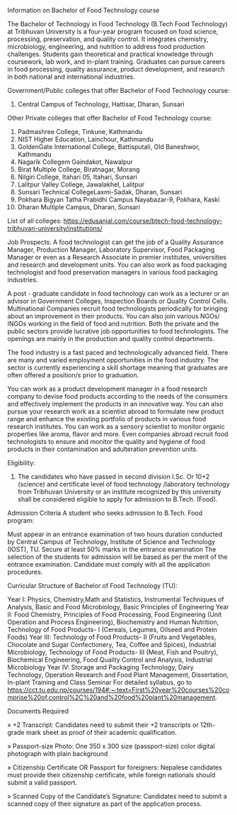 Information on Bachelor of Food Technology course

The Bachelor of Technology in Food Technology (B.Tech Food Technology) at Tribhuvan University is a four-year program focused on food science, processing, preservation, and quality control. It integrates chemistry, microbiology, engineering, and nutrition to address food production challenges. Students gain theoretical and practical knowledge through coursework, lab work, and in-plant training. Graduates can pursue careers in food processing, quality assurance, product development, and research in both national and international industries. 

Government/Public colleges that offer Bachelor of Food Technology course:
1. Central Campus of Technology, Hattisar, Dharan, Sunsari

Other Private colleges that offer Bachelor of Food Technology course:

1. Padmashree College, Tinkune, Kathmandu
2. NIST Higher Education, Lainchour, Kathmandu
3. GoldenGate International College, Battisputali, Old Baneshwor, Kathmandu
4. Nagarik Collegem Gaindakot, Nawalpur
5. Birat Multiple College, Biratnagar, Morang
6. Nilgiri College, Itahari 05, Itahari, Sunsari
7. Lalitpur Valley College, Jawalakhel, Lalitpur
8. Sunsari Technical CollegeLaxmi-Sadak, Dharan, Sunsari
9. Pokhara Bigyan Tatha Prabidhi Campus
Nayabazar-9, Pokhara, Kaski
10. Dharan Multiple Campus, Dharan, Sunsari

   List of all colleges: https://edusanjal.com/course/btech-food-technology-tribhuvan-university/institutions/



Job Prospects:
A food technologist can get the job of a Quality Assurance Manager, Production Manager, Laboratory Supervisor, Food Packaging Manager or even as a Research Associate in premier institutes, universities and research and development units. You can also work as food packaging technologist and food preservation managers in various food packaging industries.

A post - graduate candidate in food technology can work as a lecturer or an advisor in Government Colleges, Inspection Boards or Quality Control Cells. Multinational Companies recruit food technologists periodically for bringing about an improvement in their products. You can also join various NGOs/ INGOs working in the field of food and nutrition. Both the private and the public sectors provide lucrative job opportunities to food technologists. The openings are mainly in the production and quality control departments.

The food industry is a fast paced and technologically advanced field. There are many and varied employment opportunities in the food industry. The sector is currently experiencing a skill shortage meaning that graduates are often offered a position/s prior to graduation.

You can work as a product development manager in a food research company to devise food products according to the needs of the consumers and effectively implement the products in an innovative way. You can also pursue your research work as a scientist abroad to formulate new product range and enhance the existing portfolio of products in various food research institutes. You can work as a sensory scientist to monitor organic properties like aroma, flavor and more. Even companies abroad recruit food technologists to ensure and monitor the quality and hygiene of food products in their contamination and adulteration prevention units.

Eligibility:
1. The candidates who have passed in second division I.Sc. Or 10+2 (science) and certificate level of food technology /laboratory technology from Tribhuvan University or an institute recognized by this university shall be considered eligible to apply for admission to B.Tech. (Food).

Admission Criteria
A student who seeks admission to B.Tech. Food program:

Must appear in an entrance examination of two hours duration conducted by Central Campus of Technology, Institute of Science and Technology (IOST), TU.
Secure at least 50% marks in the entrance examination
The selection of the students for admission will be based as per the merit of the entrance examination.
Candidate must comply with all the application procedures.

Curricular Structure of Bachelor of Food Technology (TU):

Year I: Physics, Chemistry,Math and Statistics, Instrumental Techniques of Analysis, Basic and Food Microbiology, Basic Principles of Engineering
Year II: Food Chemistry, Principles of Food Processing, Food Engineering (Unit Operation and Process Engineering), Biochemistry and Human Nutrition, Technology of Food Products- I (Cereals, Legumes, Oilseed and Protein Foods)
Year III: Technology of Food Products- II (Fruits and Vegetables, Chocolate and Sugar Confectionery, Tea, Coffee and Spices), Industrial Microbiology, Technology of Food Products- III (Meat, Fish and Poultry), Biochemical Engineering, Food Quality Control and Analysis, Industrial Microbiology
Year IV: Storage and Packaging Technology, Dairy Technology, Operation Research and Food Plant Management, Dissertation, In-plant Training and Class Seminar
For detailed syllabus, go to https://cct.tu.edu.np/courses/194#:~:text=First%20year%20courses%20comprise%20of,control%2C%20and%20food%20plant%20management.


Documents Required

» +2 Transcript: Candidates need to submit their +2 transcripts or 12th-grade mark sheet as proof of their academic qualification.

» Passport-size Photo: One 350 x 300 size (passport-size) color digital photograph with plain background

» Citizenship Certificate OR Passport for foreigners: Nepalese candidates must provide their citizenship certificate, while foreign nationals should submit a valid passport.

» Scanned Copy of the Candidate’s Signature: Candidates need to submit a scanned copy of their signature as part of the application process.
